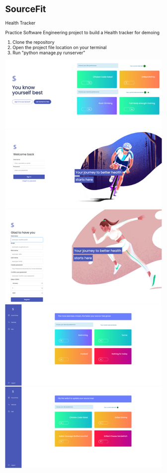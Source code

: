 # SourceFit
Health Tracker

Practice Software Engineering project to build a Health tracker for demoing

1. Clone the repository
2. Open the project file location on your terminal
3. Run "python manage.py runserver"

![sf1](images/sf1.jpg)
![sf2](images/sf2.jpg)
![sf3](images/sf3.jpg)
![sf4](images/sf4.jpg)
![sft5](images/sft5.jpg)
